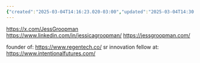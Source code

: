 ```yaml
---
{"created":"2025-03-04T14:16:23.020-03:00","updated":"2025-03-04T14:30:21.382-03:00","tags":["person","regen","design","lab"],"dg-publish":true,"permalink":"/people/references/regen/jessica-groopman/","dgPassFrontmatter":true}
---
```


https://x.com/JessGroopman
https://www.linkedin.com/in/jessicagroopman/
https://jessgroopman.com/

founder of: https://www.regentech.co/
sr innovation fellow at: https://www.intentionalfutures.com/